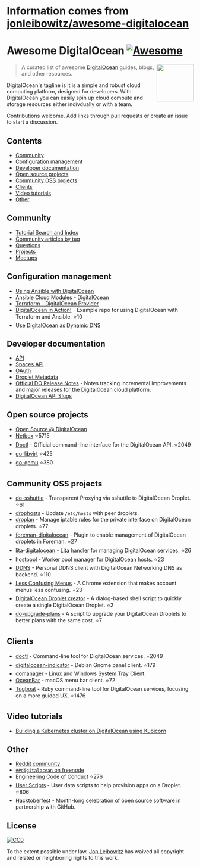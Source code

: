 # Information comes from [jonleibowitz/awesome-digitalocean](https://github.com/jonleibowitz/awesome-digitalocean)
# Awesome DigitalOcean [![Awesome](https://awesome.re/badge.svg)](https://awesome.re)

[<img src="https://raw.githubusercontent.com/jonleibowitz/awesome-digitalocean/master/media/DO_Logo.png" align="right" width="100">](https://www.digitalocean.com/)

> A curated list of awesome [DigitalOcean](https://www.digitalocean.com) guides, blogs, and other resources.

DigitalOcean's tagline is it is a simple and robust cloud computing platform, designed for developers. With DigitalOcean you can easily spin up cloud compute and storage resources either indivdually or with a team. 

Contributions welcome. Add links through pull requests or create an issue to start a discussion.


## Contents

- [Community](#community)
- [Configuration management](#configuration-management)
- [Developer documentation](#developer-documentation)
- [Open source projects](#open-source-projects)
- [Community OSS projects](#community-oss-projects)
- [Clients](#clients)
- [Video tutorials](#video-tutorials)
- [Other](#other)


## Community

- [Tutorial Search and Index](https://www.digitalocean.com/community/tutorials)
- [Community articles by tag](https://www.digitalocean.com/community/tags)
- [Questions](https://www.digitalocean.com/community/questions)
- [Projects](https://www.digitalocean.com/community/projects)
- [Meetups](https://www.meetup.com/pro/digitalocean/)

## Configuration management

- [Using Ansible with DigitalOcean](https://the.binbashtheory.com/using-ansible-with-digitalocean/)
- [Ansible Cloud Modules - DigitalOcean](http://docs.ansible.com/ansible/list_of_cloud_modules.html#digital-ocean)
- [Terraform - DigitalOcean Provider](https://www.terraform.io/docs/providers/do/)
- [DigitalOcean in Action!](https://github.com/keinohguchi/do-in-action) - Example repo for using DigitalOcean with Terraform and Ansible. :star:10
- [Use DigitalOcean as Dynamic DNS](https://surdu.me/2019/07/28/digital-ocean-ddns.html)

## Developer documentation

- [API](https://developers.digitalocean.com/documentation/v2/)
- [Spaces API](https://developers.digitalocean.com/documentation/spaces/)
- [OAuth](https://developers.digitalocean.com/documentation/oauth/)
- [Droplet Metadata](https://developers.digitalocean.com/documentation/metadata/)
- [Official DO Release Notes](https://www.digitalocean.com/docs/release-notes/) - Notes tracking incremental improvements and major releases for the DigitalOcean cloud platform.
- [DigitalOcean API Slugs](https://slugs.do-api.dev/)

## Open source projects

- [Open Source @ DigitalOcean](https://developers.digitalocean.com/opensource/)
- [Netbox](https://github.com/digitalocean/netbox) :star:5715
- [Doctl](https://github.com/digitalocean/doctl) - Official command-line interface for the DigitalOcean API. :star:2049
- [go-libvirt](https://github.com/digitalocean/go-libvirt) :star:425
- [go-qemu](https://github.com/digitalocean/go-qemu) :star:380

## Community OSS projects

- [do-sshuttle](https://github.com/f/do-sshuttle) - Transparent Proxying via sshuttle to DigitalOcean Droplet. :star:61
- [drophosts](https://github.com/qmx/drophosts) - Update `/etc/hosts` with peer droplets.
- [droplan](https://github.com/tam7t/droplan) - Manage iptable rules for the private interface on DigitalOcean droplets. :star:77
- [foreman-digitalocean](https://github.com/theforeman/foreman-digitalocean) - Plugin to enable management of DigitalOcean droplets in Foreman. :star:27
- [lita-digitalocean](https://github.com/jimmycuadra/lita-digitalocean) - Lita handler for managing DigitalOcean services. :star:26
- [hostpool](https://github.com/progrium/hostpool) - Worker pool manager for DigitalOcean hosts. :star:23
- [DDNS](https://github.com/skibish/ddns) - Personal DDNS client with DigitalOcean Networking DNS as backend. :star:110
- [Less Confusing Menus](https://github.com/addpipe/Less-Confusing-Digital-Ocean-Menus) - A Chrome extension that makes account menus less confusing. :star:23
- [DigitalOcean Droplet creator](https://github.com/NicholasPCole/dodc) - A dialog-based shell script to quickly create a single DigitalOcean Droplet. :star:2
- [do-upgrade-plans](https://github.com/bjornjohansen/do-upgrade-plans) - A script to upgrade your DigitalOcean Droplets to better plans with the same cost. :star:7

## Clients

- [doctl](https://github.com/digitalocean/doctl) - Command-line tool for DigitalOcean services. :star:2049
- [digitalocean-indicator](https://github.com/andrewsomething/digitalocean-indicator) - Debian Gnome panel client. :star:179
- [domanager](https://github.com/itohnobue/domanager) - Linux and Windows System Tray Client.
- [OceanBar](https://github.com/terhechte/OceanBar) - macOS menu bar client. :star:72
- [Tugboat](https://github.com/pearkes/tugboat) - Ruby command-line tool for DigitalOcean services, focusing on a more guided UX. :star:1476

## Video tutorials

- [Building a Kubernetes cluster on DigitalOcean using Kubicorn](https://www.youtube.com/watch?v=XpxgSZ3dspE)

## Other

- [Reddit community](https://www.reddit.com/r/digital_ocean/)
- [`##digitalocean` on freenode](https://webchat.freenode.net/)
- [Engineering Code of Conduct](https://github.com/digitalocean/engineering-code-of-conduct) :star:276
- [User Scripts](https://github.com/digitalocean/do_user_scripts) - User data scripts to help provision apps on a Droplet. :star:806
- [Hacktoberfest](https://hacktoberfest.digitalocean.com/) - Month-long celebration of open source software in partnership with GitHub.

## License

[![CC0](http://mirrors.creativecommons.org/presskit/buttons/88x31/svg/cc-zero.svg)](https://creativecommons.org/publicdomain/zero/1.0/)

To the extent possible under law, [Jon Leibowitz](https://github.com/jonleibowitz) has waived all copyright and related or neighboring rights to this work.

